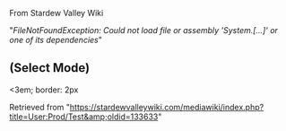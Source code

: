 From Stardew Valley Wiki

"*FileNotFoundException: Could not load file or assembly 'System.\[...]' or one of its dependencies*"

## (Select Mode)

&lt;3em; border: 2px

Retrieved from "https://stardewvalleywiki.com/mediawiki/index.php?title=User:Prod/Test&amp;oldid=133633"